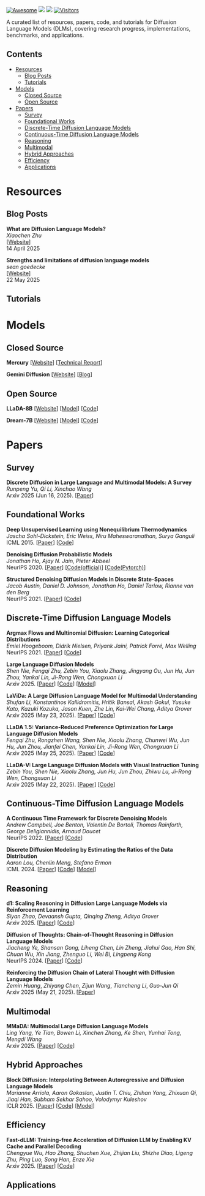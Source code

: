 [![Awesome](https://cdn.rawgit.com/sindresorhus/awesome/d7305f38d29fed78fa85652e3a63e154dd8e8829/media/badge.svg)](https://github.com/hee9joon/Awesome-Diffusion-Models) 
[![](https://img.shields.io/github/stars/quao627/Awesome-Diffusion-Language-Models)](https://github.com/quao627/Awesome-Diffusion-Language-Models)
[![](https://img.shields.io/github/license/quao627/Awesome-Diffusion-Language-Models)](https://github.com/quao627/Awesome-Diffusion-Language-Models/blob/main/LICENSE)
[![Visitors](https://api.visitorbadge.io/api/visitors?path=https%3A%2F%2Fgithub.com%2Fquao627%2FAwesome-Diffusion-Language-Models&label=visitors&countColor=%2337d67a&style=flat&labelStyle=none)](https://visitorbadge.io/status?path=https%3A%2F%2Fgithub.com%2Fquao627%2FAwesome-Diffusion-Language-Models)

A curated list of resources, papers, code, and tutorials for Diffusion Language Models (DLMs), covering research progress, implementations, benchmarks, and applications.

## Contents
- [Resources](#resources)
  - [Blog Posts](#blog-posts)
  - [Tutorials](#tutorials)
- [Models](#models)
  - [Closed Source](#closed-source)
  - [Open Source](#open-source)
- [Papers](#papers)
  - [Survey](#survey)
  - [Foundational Works](#foundational-works)
  - [Discrete-Time Diffusion Language Models](#discrete-time-diffusion-language-models)
  - [Continuous-Time Diffusion Language Models](#continuous-time-diffusion-language-models)
  - [Reasoning](#reasoning)
  - [Multimodal](#multimodal)
  - [Hybrid Approaches](#hybrid-approaches)
  - [Efficiency](#efficiency)
  - [Applications](#applications)

 
# Resources
## Blog Posts
**What are Diffusion Language Models?** \
*Xiaochen Zhu* \
[[Website](https://spacehunterinf.github.io/blog/2025/diffusion-language-models/)] \
14 April 2025

**Strengths and limitations of diffusion language models** \
*sean goedecke* \
[[Website](https://www.seangoedecke.com/limitations-of-text-diffusion-models/)] \
22 May 2025

## Tutorials

# Models
## Closed Source
**Mercury**
[[Website](https://www.inceptionlabs.ai/introducing-mercury)] [[Technical Report](https://www.inceptionlabs.ai/introducing-mercury)]

**Gemini Diffusion**
[[Website](https://deepmind.google/models/gemini-diffusion/)] [[Blog](https://blog.google/technology/google-deepmind/gemini-diffusion/)]

## Open Source
**LLaDA-8B**
[[Website](https://ml-gsai.github.io/LLaDA-demo/)] [[Model](https://huggingface.co/GSAI-ML)] [[Code](https://github.com/ML-GSAI/LLaDA)]

**Dream-7B**
[[Website](https://hkunlp.github.io/blog/2025/dream/)] [[Model](https://huggingface.co/Dream-org)] [[Code](https://github.com/HKUNLP/Dream)]

# Papers
## Survey
**Discrete Diffusion in Large Language and Multimodal Models: A Survey** \
*Runpeng Yu, Qi Li, Xinchao Wang* \
Arxiv 2025 (Jun 16, 2025). [[Paper](https://arxiv.org/abs/2506.13759)]

## Foundational Works
**Deep Unsupervised Learning using Nonequilibrium Thermodynamics** \
*Jascha Sohl-Dickstein, Eric Weiss, Niru Maheswaranathan, Surya Ganguli* \
ICML 2015. [[Paper](https://proceedings.mlr.press/v37/sohl-dickstein15.html)] [[Code](https://github.com/Sohl-Dickstein/Diffusion-Probabilistic-Models)]

**Denoising Diffusion Probabilistic Models** \
*Jonathan Ho, Ajay N. Jain, Pieter Abbeel* \
NeurIPS 2020. [[Paper](https://proceedings.neurips.cc/paper/2020/hash/4c5bcfec8584af0d967f1ab10179ca4b-Abstract.html)] [[Code(official)](https://github.com/hojonathanho/diffusion)] [[Code(Pytorch)](https://github.com/lucidrains/denoising-diffusion-pytorch)]

**Structured Denoising Diffusion Models in Discrete State-Spaces** \
*Jacob Austin, Daniel D. Johnson, Jonathan Ho, Daniel Tarlow, Rianne van den Berg* \
NeurIPS 2021. [[Paper](https://proceedings.neurips.cc/paper/2021/hash/958c530554f78bcd8e97125b70e6973d-Abstract.html)] [[Code](https://github.com/google-research/google-research/tree/master/d3pm)]


## Discrete-Time Diffusion Language Models

**Argmax Flows and Multinomial Diffusion: Learning Categorical Distributions** \
*Emiel Hoogeboom, Didrik Nielsen, Priyank Jaini, Patrick Forré, Max Welling* \
NeurIPS 2021. [[Paper](https://proceedings.neurips.cc/paper/2021/hash/67d96d458abdef21792e6d8e590244e7-Abstract.html)] [[Code](https://github.com/didriknielsen/argmax_flows)]

**Large Language Diffusion Models** \
*Shen Nie, Fengqi Zhu, Zebin You, Xiaolu Zhang, Jingyang Ou, Jun Hu, Jun Zhou, Yankai Lin, Ji-Rong Wen, Chongxuan Li* \
Arxiv 2025. [[Paper](https://arxiv.org/abs/2502.09992)] [[Code](https://github.com/ML-GSAI/LLaDA)] [[Model](https://huggingface.co/GSAI-ML)]

**LaViDa: A Large Diffusion Language Model for Multimodal Understanding** \
*Shufan Li, Konstantinos Kallidromitis, Hritik Bansal, Akash Gokul, Yusuke Kato, Kazuki Kozuka, Jason Kuen, Zhe Lin, Kai-Wei Chang, Aditya Grover* \
Arxiv 2025 (May 23, 2025). [[Paper](https://arxiv.org/abs/2505.16839)] [[Code](https://github.com/jacklishufan/LaViDa)]

**LLaDA 1.5: Variance-Reduced Preference Optimization for Large Language Diffusion Models** \
*Fengqi Zhu, Rongzhen Wang, Shen Nie, Xiaolu Zhang, Chunwei Wu, Jun Hu, Jun Zhou, Jianfei Chen, Yankai Lin, Ji-Rong Wen, Chongxuan Li* \
Arxiv 2025 (May 25, 2025). [[Paper](https://arxiv.org/abs/2505.19223)] [[Code](https://github.com/ML-GSAI/LLaDA-1.5)]

**LLaDA-V: Large Language Diffusion Models with Visual Instruction Tuning** \
*Zebin You, Shen Nie, Xiaolu Zhang, Jun Hu, Jun Zhou, Zhiwu Lu, Ji-Rong Wen, Chongxuan Li* \
Arxiv 2025 (May 22, 2025). [[Paper](https://arxiv.org/abs/2505.16933)] [[Code](https://github.com/ML-GSAI/LLaDA-V)]

## Continuous-Time Diffusion Language Models

**A Continuous Time Framework for Discrete Denoising Models** \
*Andrew Campbell, Joe Benton, Valentin De Bortoli, Thomas Rainforth, George Deligiannidis, Arnaud Doucet* \
NeurIPS 2022. [[Paper](https://proceedings.neurips.cc/paper_files/paper/2022/hash/b5b528767aa35f5b1a60fe0aaeca0563-Abstract-Conference.html)] [[Code](https://github.com/andrew-cr/tauLDR)]

**Discrete Diffusion Modeling by Estimating the Ratios of the Data Distribution** \
*Aaron Lou, Chenlin Meng, Stefano Ermon* \
ICML 2024. [[Paper](https://arxiv.org/abs/2310.16834)] [[Code](https://github.com/louaaron/Score-Entropy-Discrete-Diffusion)] [[Model](https://huggingface.co/louaaron)]

## Reasoning

**d1: Scaling Reasoning in Diffusion Large Language Models via Reinforcement Learning** \
*Siyan Zhao, Devaansh Gupta, Qinqing Zheng, Aditya Grover* \
Arxiv 2025. [[Paper](https://arxiv.org/abs/2504.12216)] [[Code](https://github.com/dllm-reasoning/d1)]

**Diffusion of Thoughts: Chain-of-Thought Reasoning in Diffusion Language Models** \
*Jiacheng Ye, Shansan Gong, Liheng Chen, Lin Zheng, Jiahui Gao, Han Shi, Chuan Wu, Xin Jiang, Zhenguo Li, Wei Bi, Lingpeng Kong* \
NeurIPS 2024. [[Paper](https://arxiv.org/abs/2402.07754)] [[Code](https://github.com/HKUNLP/diffusion-of-thoughts)]

**Reinforcing the Diffusion Chain of Lateral Thought with Diffusion Language Models** \
*Zemin Huang*, *Zhiyang Chen*, *Zijun Wang*, *Tiancheng Li*, *Guo-Jun Qi* \
Arxiv 2025 (May 21, 2025). [[Paper](https://arxiv.org/abs/2505.10446)]

## Multimodal

**MMaDA: Multimodal Large Diffusion Language Models** \
*Ling Yang, Ye Tian, Bowen Li, Xinchen Zhang, Ke Shen, Yunhai Tong, Mengdi Wang* \
Arxiv 2025. [[Paper](https://arxiv.org/abs/2505.15809)] [[Code](https://github.com/Gen-Verse/MMaDA)]

## Hybrid Approaches

**Block Diffusion: Interpolating Between Autoregressive and Diffusion Language Models** \
*Marianne Arriola, Aaron Gokaslan, Justin T. Chiu, Zhihan Yang, Zhixuan Qi, Jiaqi Han, Subham Sekhar Sahoo, Volodymyr Kuleshov* \
ICLR 2025. [[Paper](https://arxiv.org/abs/2503.09573)] [[Code](https://github.com/kuleshov-group/bd3lms)] [[Model](https://huggingface.co/collections/kuleshov-group/bd3-lms-67be95f81b96b15fec50d53f)]

## Efficiency
**Fast-dLLM: Training-free Acceleration of Diffusion LLM by Enabling KV Cache and Parallel Decoding** \
*Chengyue Wu, Hao Zhang, Shuchen Xue, Zhijian Liu, Shizhe Diao, Ligeng Zhu, Ping Luo, Song Han, Enze Xie* \
Arxiv 2025. [[Paper](https://arxiv.org/abs/2505.22618)] [[Code](https://github.com/NVlabs/Fast-dLLM)]

## Applications

